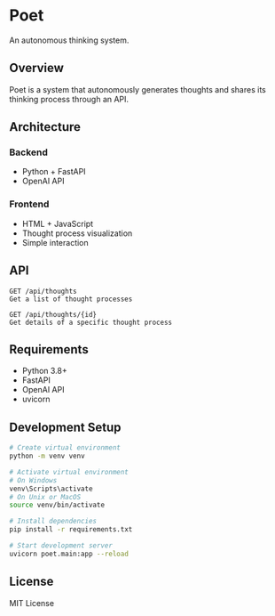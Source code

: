 # Poet

An autonomous thinking system.

## Overview

Poet is a system that autonomously generates thoughts and shares its thinking process through an API.

## Architecture

### Backend
- Python + FastAPI
- OpenAI API

### Frontend
- HTML + JavaScript
- Thought process visualization
- Simple interaction

## API

```
GET /api/thoughts
Get a list of thought processes

GET /api/thoughts/{id}
Get details of a specific thought process
```

## Requirements

- Python 3.8+
- FastAPI
- OpenAI API
- uvicorn

## Development Setup

```bash
# Create virtual environment
python -m venv venv

# Activate virtual environment
# On Windows
venv\Scripts\activate
# On Unix or MacOS
source venv/bin/activate

# Install dependencies
pip install -r requirements.txt

# Start development server
uvicorn poet.main:app --reload
```

## License

MIT License
